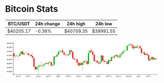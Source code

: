 # Bitcoin Stats

BTC/USDT|24h change|24h high|24h low|
|---|---|---|---|
|$40205.17|-0.36%|$40709.35|$39991.55|

<img src="./chart.svg">
